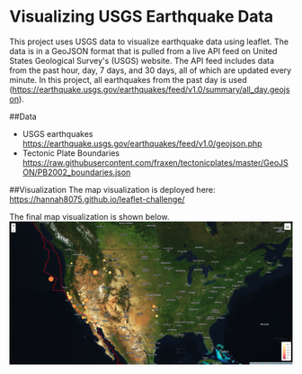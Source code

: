 # Visualizing USGS Earthquake Data
This project uses USGS data to visualize earthquake data using leaflet. The data is in a GeoJSON format that is pulled from a live API feed on United States Geological Survey's (USGS) website. The API feed includes data from the past hour, day, 7 days, and 30 days, all of which are updated every minute. In this project, all earthquakes from the past day is used (https://earthquake.usgs.gov/earthquakes/feed/v1.0/summary/all_day.geojson).

##Data
- USGS earthquakes https://earthquake.usgs.gov/earthquakes/feed/v1.0/geojson.php
- Tectonic Plate Boundaries https://raw.githubusercontent.com/fraxen/tectonicplates/master/GeoJSON/PB2002_boundaries.json


##Visualization
The map visualization is deployed here: https://hannah8075.github.io/leaflet-challenge/

The final map visualization is shown below. 
![leaflet-map](leaflet-map.png)
